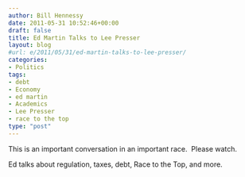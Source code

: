 ```yaml
---
author: Bill Hennessy
date: 2011-05-31 10:52:46+00:00
draft: false
title: Ed Martin Talks to Lee Presser
layout: blog
#url: e/2011/05/31/ed-martin-talks-to-lee-presser/
categories:
- Politics
tags:
- debt
- Economy
- ed martin
- Academics
- Lee Presser
- race to the top
type: "post"
---
```


This is an important conversation in an important race.  Please watch.

Ed talks about regulation, taxes, debt, Race to the Top, and more.




